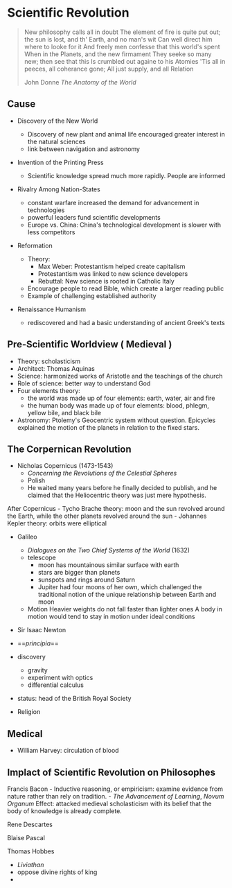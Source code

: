 

# Scientific Revolution

> New philosophy calls all in doubt
> The element of fire is quite put out;
> the sun is lost, and th' Earth, and no man's wit
> Can well direct him where to looke for it
> And freely men confesse that this world's spent
> When in the Planets, and the new firmament
> They seeke so many new; then see that this
> Is crumbled out againe to his Atomies
> 'Tis all in peeces, all coherance gone;
> All just supply, and all Relation
>  
>  John Donne _The Anatomy of the World_
## Cause
  - Discovery of the New World
     - Discovery of new plant and animal life encouraged greater interest in the natural sciences
     - link between navigation and astronomy

   - Invention of the Printing Press
     - Scientific knowledge spread much more rapidly. People are informed
  - Rivalry Among Nation-States
    - constant warfare increased the demand for advancement in technologies
    - powerful leaders fund scientific developments
    - Europe vs. China: China's technological development is slower with less competitors 

  - Reformation
    - Theory:
      - Max Weber: Protestantism helped create capitalism
      - Protestantism was linked to new science developers
      - Rebuttal: New science is rooted in Catholic Italy
    - Encourage people to read Bible, which create a larger reading public
    - Example of challenging established authority

   - Renaissance Humanism
     - rediscovered and had a basic understanding of ancient Greek's texts

## Pre-Scientific Worldview ( Medieval )
    
   - Theory: scholasticism
   - Architect: Thomas Aquinas
   - Science: harmonized works of Aristotle and the teachings of the church
   - Role of science: better way to understand God
   - Four elements theory: 
     - the world was made up of four elements: earth, water, air and fire
     - the human body was made up of four elements: blood, phlegm, yellow bile, and black bile
   - Astronomy: Ptolemy's Geocentric system without question. Epicycles explained the motion of the planets in relation to the fixed stars.

## The Corpernican Revolution

 - Nicholas Copernicus (1473-1543)
   - _Concerning the Revolutions of the Celestial Spheres_
   - Polish
   - He waited many years before he finally decided to publish, and he claimed that the Heliocentric theory was just mere hypothesis.

After Copernicus
    - Tycho Brache
    theory: moon and the sun revolved around the Earth, while the other planets revolved around the sun
    - Johannes Kepler
     theory: orbits were elliptical

 - Galileo
   - _Dialogues on the Two Chief Systems of the World_ (1632)
   - telescope
     - moon has mountainous similar surface with earth
     - stars are bigger than planets
     - sunspots and rings around Saturn
     - Jupiter had four moons of her own, which challenged the traditional notion of the unique relationship between Earth and moon
   - Motion
   Heavier weights do not fall faster than lighter ones
   A body in motion would tend to stay in motion under ideal conditions

 - Sir Isaac Newton
 - ==_principia_==
 - discovery
   -  gravity
   - experiment with optics
   - differential calculus
 - status: head of the British Royal Society
 - Religion

## Medical
  - William Harvey: circulation of blood

## Implact of Scientific Revolution on Philosophes

  Francis Bacon
    - Inductive reasoning, or empiricism: examine evidence from nature rather than rely on tradition.
    - _The Advancement of Learning_, _Novum Organum_
    Effect: attacked medieval scholasticism with its belief that the body of knowledge is already complete.

Rene Descartes

Blaise Pascal

Thomas Hobbes
  - _Liviathan_
  - oppose divine rights of king
  - 


    
  

<!--stackedit_data:
eyJoaXN0b3J5IjpbLTE5NzU1NDYxNTksNjU0NDI2OTc3XX0=
-->